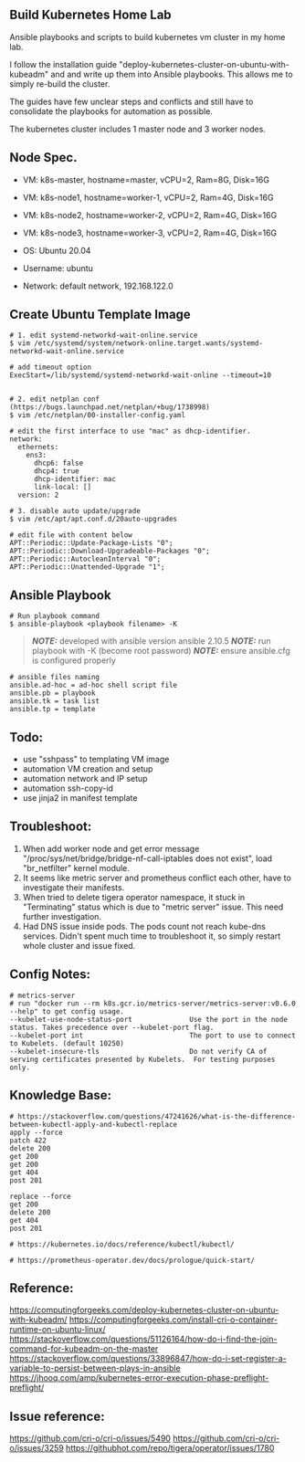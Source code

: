 ## Build Kubernetes Home Lab
Ansible playbooks and scripts to build kubernetes vm cluster in my home lab.

I follow the installation guide "deploy-kubernetes-cluster-on-ubuntu-with-kubeadm" and and write up them into Ansible playbooks. This allows me to simply re-build the cluster. 

The guides have few unclear steps and conflicts and still have to consolidate the playbooks for automation as possible.

The kubernetes cluster includes 1 master node and 3 worker nodes.


## Node Spec.
- VM: k8s-master, hostname=master, vCPU=2, Ram=8G, Disk=16G
- VM: k8s-node1, hostname=worker-1, vCPU=2, Ram=4G, Disk=16G
- VM: k8s-node2, hostname=worker-2, vCPU=2, Ram=4G, Disk=16G
- VM: k8s-node3, hostname=worker-3, vCPU=2, Ram=4G, Disk=16G

- OS: Ubuntu 20.04
- Username: ubuntu
- Network: default network, 192.168.122.0


## Create Ubuntu Template Image
```
# 1. edit systemd-networkd-wait-online.service
$ vim /etc/systemd/system/network-online.target.wants/systemd-networkd-wait-online.service

# add timeout option
ExecStart=/lib/systemd/systemd-networkd-wait-online --timeout=10


# 2. edit netplan conf (https://bugs.launchpad.net/netplan/+bug/1738998)
$ vim /etc/netplan/00-installer-config.yaml

# edit the first interface to use "mac" as dhcp-identifier.
network:
  ethernets:
    ens3:
      dhcp6: false
      dhcp4: true
      dhcp-identifier: mac
      link-local: []
  version: 2

# 3. disable auto update/upgrade
$ vim /etc/apt/apt.conf.d/20auto-upgrades

# edit file with content below
APT::Periodic::Update-Package-Lists "0";
APT::Periodic::Download-Upgradeable-Packages "0";
APT::Periodic::AutocleanInterval "0";
APT::Periodic::Unattended-Upgrade "1";

```


## Ansible Playbook
```
# Run playbook command
$ ansible-playbook <playbook filename> -K 
``` 
> **_NOTE:_** developed with ansible version ansible 2.10.5
> **_NOTE:_** run playbook with -K (become root password)
> **_NOTE:_** ensure ansible.cfg is configured properly

```
# ansible files naming
ansible.ad-hoc = ad-hoc shell script file
ansible.pb = playbook
ansible.tk = task list
ansible.tp = template
```


## Todo:
- use "sshpass" to templating VM image
- automation VM creation and setup
- automation network and IP setup
- automation ssh-copy-id
- use jinja2 in manifest template


## Troubleshoot:
1. When add worker node and get error message "/proc/sys/net/bridge/bridge-nf-call-iptables does not exist", load "br_netfilter" kernel module. 
2. It seems like metric server and prometheus conflict each other, have to investigate their manifests.
3. When tried to delete tigera operator namespace, it stuck in "Terminating" status which is due to "metric server" issue. This need further investigation.
4. Had DNS issue inside pods. The pods count not reach kube-dns services. Didn't spent much time to troubleshoot it, so simply restart whole cluster and issue fixed.


## Config Notes:
```
# metrics-server
# run "docker run --rm k8s.gcr.io/metrics-server/metrics-server:v0.6.0 --help" to get config usage.
--kubelet-use-node-status-port              Use the port in the node status. Takes precedence over --kubelet-port flag.
--kubelet-port int                          The port to use to connect to Kubelets. (default 10250)
--kubelet-insecure-tls                      Do not verify CA of serving certificates presented by Kubelets.  For testing purposes only.

```


## Knowledge Base:
```
# https://stackoverflow.com/questions/47241626/what-is-the-difference-between-kubectl-apply-and-kubectl-replace
apply --force
patch 422
delete 200
get 200
get 200
get 404
post 201

replace --force
get 200
delete 200
get 404
post 201

# https://kubernetes.io/docs/reference/kubectl/kubectl/

# https://prometheus-operator.dev/docs/prologue/quick-start/

```


## Reference:
https://computingforgeeks.com/deploy-kubernetes-cluster-on-ubuntu-with-kubeadm/
https://computingforgeeks.com/install-cri-o-container-runtime-on-ubuntu-linux/
https://stackoverflow.com/questions/51126164/how-do-i-find-the-join-command-for-kubeadm-on-the-master
https://stackoverflow.com/questions/33896847/how-do-i-set-register-a-variable-to-persist-between-plays-in-ansible
https://jhooq.com/amp/kubernetes-error-execution-phase-preflight-preflight/


## Issue reference:
https://github.com/cri-o/cri-o/issues/5490
https://github.com/cri-o/cri-o/issues/3259
https://githubhot.com/repo/tigera/operator/issues/1780
